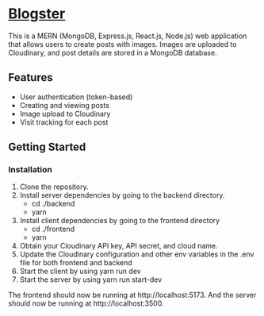 # [Blogster](https://blog-test-cient.vercel.app/)

This is a MERN (MongoDB, Express.js, React.js, Node.js) web application that allows users to create posts with images. Images are uploaded to Cloudinary, and post details are stored in a MongoDB database.

## Features

- User authentication (token-based)
- Creating and viewing posts
- Image upload to Cloudinary
- Visit tracking for each post

## Getting Started

### Installation

1. Clone the repository.
2. Install server dependencies by going to the backend directory.
      - cd ./backend
      - yarn
3. Install client dependencies by going to the frontend directory
      - cd ./frontend
      - yarn
4. Obtain your Cloudinary API key, API secret, and cloud name.
5. Update the Cloudinary configuration and other env variables in the .env file for both frontend and backend
6. Start the client by using yarn run dev
7. Start the server by using yarn run start-dev


The frontend should now be running at http://localhost:5173.
And the server should now be running at http://localhost:3500.

